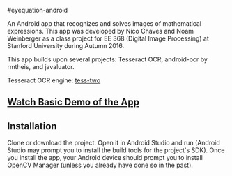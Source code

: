 #eyequation-android

An Android app that recognizes and solves images of mathematical expressions. This app was developed by Nico Chaves and Noam Weinberger as a class project for EE 368 (Digital Image Processing) at Stanford University during Autumn 2016.

This app builds upon several projects: Tesseract OCR, android-ocr by rmtheis, and javaluator.

Tesseract OCR engine: [tess-two](https://github.com/rmtheis/tess-two)

## [Watch Basic Demo of the App](https://youtu.be/-9YvwMa_dKo)

## Installation

Clone or download the project. Open it in Android Studio and run (Android Studio may prompt you to install the build tools for the project's SDK).
Once you install the app, your Android device should prompt you to install OpenCV Manager (unless you already have done so in the past).
